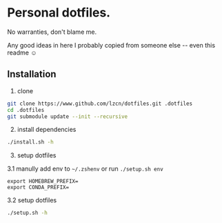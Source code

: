 # Personal dotfiles.

No warranties, don't blame me.

Any good ideas in here I probably copied from someone else -- even this readme :relaxed:

## Installation

1. clone

```bash
git clone https://www.github.com/lzcn/dotfiles.git .dotfiles
cd .dotfiles
git submodule update --init --recursive
```

2. install dependencies

```bash
./install.sh -h
```

3. setup dotfiles

3.1 manully add env to `~/.zshenv` or run `./setup.sh env`

```
export HOMEBREW_PREFIX=
export CONDA_PREFIX=
```

3.2 setup dotfiles

```bash
./setup.sh -h
```
